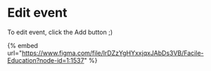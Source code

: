 # Edit event

To edit event, click the Add button ;)

{% embed url="https://www.figma.com/file/lrDZzYgHYxxjqxJAbDs3VB/Facile-Education?node-id=1:1537" %}
